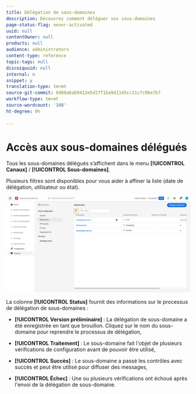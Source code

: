 ```yaml
---
title: Délégation de sous-domaines
description: Découvrez comment déléguer vos sous-domaines
page-status-flag: never-activated
uuid: null
contentOwner: null
products: null
audience: administrators
content-type: reference
topic-tags: null
discoiquuid: null
internal: n
snippet: y
translation-type: tm+mt
source-git-commit: 6988a6ab9412e5d27f1ba9d1145cc11c7c06e7b7
workflow-type: tm+mt
source-wordcount: '108'
ht-degree: 0%

---
```



# Accès aux sous-domaines délégués

Tous les sous-domaines délégués s’affichent dans le menu **[!UICONTROL Canaux]** / **[!UICONTROL Sous-domaines]**.

Plusieurs filtres sont disponibles pour vous aider à affiner la liste (date de délégation, utilisateur ou état).

![](../assets/subdomain-list.png)

La colonne **[!UICONTROL Status]** fournit des informations sur le processus de délégation de sous-domaines :

* **[!UICONTROL Version préliminaire]** : La délégation de sous-domaine a été enregistrée en tant que brouillon. Cliquez sur le nom du sous-domaine pour reprendre le processus de délégation,

* **[!UICONTROL Traitement]** : Le sous-domaine fait l&#39;objet de plusieurs vérifications de configuration avant de pouvoir être utilisé,

* **[!UICONTROL Succès]** : Le sous-domaine a passé les contrôles avec succès et peut être utilisé pour diffuser des messages,

* **[!UICONTROL Échec]** : Une ou plusieurs vérifications ont échoué après l&#39;envoi de la délégation de sous-domaine.
